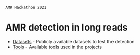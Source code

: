 ```
AMR Hackathon 2021
```

# AMR detection in long reads

* [Datasets](datasets.md) - Publicly available datasets to test the detection
* [Tools](tools.md) - Available tools used in the projects